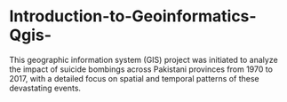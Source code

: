 # Introduction-to-Geoinformatics-Qgis-
This geographic information system (GIS) project was initiated to analyze the impact of suicide bombings across Pakistani provinces from 1970 to 2017, with a detailed focus on spatial and temporal patterns of these devastating events. 
